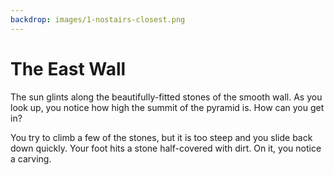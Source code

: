 ```yaml
---
backdrop: images/1-nostairs-closest.png
---
```


# The East Wall

The sun glints along the beautifully-fitted stones of the smooth wall. As you look up, you notice how high the summit of the pyramid is. How can you get in?

You try to climb a few of the stones, but it is too steep and you slide back down quickly. Your foot hits a stone half-covered with dirt. On it, you notice a carving.

<Item id="5" />

<Page url="4" instructions="This one is harder to decipher, but your guidebook states, '1: Longitude measures around the _____ from east to west, with 0° at the Prime Meridian'. You click on the URL that appears next to the glyph's image." action="Walk north" condition="5" />
